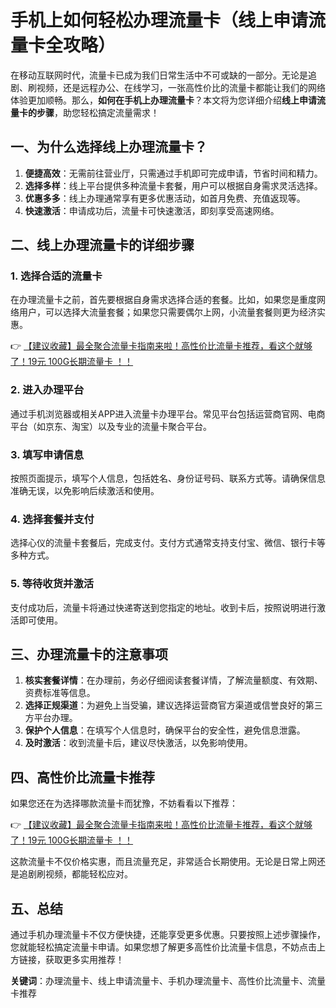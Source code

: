# 手机上如何轻松办理流量卡（线上申请流量卡全攻略）

在移动互联网时代，流量卡已成为我们日常生活中不可或缺的一部分。无论是追剧、刷视频，还是远程办公、在线学习，一张高性价比的流量卡都能让我们的网络体验更加顺畅。那么，**如何在手机上办理流量卡**？本文将为您详细介绍**线上申请流量卡的步骤**，助您轻松搞定流量需求！

## 一、为什么选择线上办理流量卡？

1. **便捷高效**：无需前往营业厅，只需通过手机即可完成申请，节省时间和精力。
2. **选择多样**：线上平台提供多种流量卡套餐，用户可以根据自身需求灵活选择。
3. **优惠多多**：线上办理通常享有更多优惠活动，如首月免费、充值返现等。
4. **快速激活**：申请成功后，流量卡可快速激活，即刻享受高速网络。

## 二、线上办理流量卡的详细步骤

### 1. 选择合适的流量卡
在办理流量卡之前，首先要根据自身需求选择合适的套餐。比如，如果您是重度网络用户，可以选择大流量套餐；如果您只需要偶尔上网，小流量套餐则更为经济实惠。

👉 [【建议收藏】最全聚合流量卡指南来啦！高性价比流量卡推荐，看这个就够了！19元 100G长期流量卡 ！！](https://bit.ly/Liuliangka)

### 2. 进入办理平台
通过手机浏览器或相关APP进入流量卡办理平台。常见平台包括运营商官网、电商平台（如京东、淘宝）以及专业的流量卡聚合平台。

### 3. 填写申请信息
按照页面提示，填写个人信息，包括姓名、身份证号码、联系方式等。请确保信息准确无误，以免影响后续激活和使用。

### 4. 选择套餐并支付
选择心仪的流量卡套餐后，完成支付。支付方式通常支持支付宝、微信、银行卡等多种方式。

### 5. 等待收货并激活
支付成功后，流量卡将通过快递寄送到您指定的地址。收到卡后，按照说明进行激活即可使用。

## 三、办理流量卡的注意事项

1. **核实套餐详情**：在办理前，务必仔细阅读套餐详情，了解流量额度、有效期、资费标准等信息。
2. **选择正规渠道**：为避免上当受骗，建议选择运营商官方渠道或信誉良好的第三方平台办理。
3. **保护个人信息**：在填写个人信息时，确保平台的安全性，避免信息泄露。
4. **及时激活**：收到流量卡后，建议尽快激活，以免影响使用。

## 四、高性价比流量卡推荐

如果您还在为选择哪款流量卡而犹豫，不妨看看以下推荐：

👉 [【建议收藏】最全聚合流量卡指南来啦！高性价比流量卡推荐，看这个就够了！19元 100G长期流量卡 ！！](https://bit.ly/Liuliangka)

这款流量卡不仅价格实惠，而且流量充足，非常适合长期使用。无论是日常上网还是追剧刷视频，都能轻松应对。

## 五、总结

通过手机办理流量卡不仅方便快捷，还能享受更多优惠。只要按照上述步骤操作，您就能轻松搞定流量卡申请。如果您想了解更多高性价比流量卡信息，不妨点击上方链接，获取更多实用推荐！

**关键词**：办理流量卡、线上申请流量卡、手机办理流量卡、高性价比流量卡、流量卡推荐